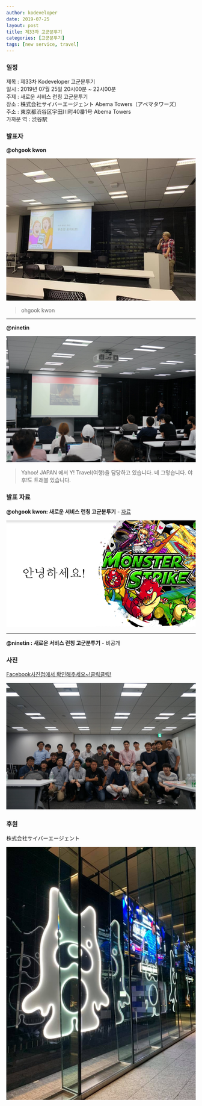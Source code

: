 ```yaml
---
author: kodeveloper
date: 2019-07-25
layout: post
title: 제33차 고군분투기
categories: [고군분투기]
tags: [new service, travel]
---
```


### 일정

제목 : 제33차 Kodeveloper 고군분투기  
일시 : 2019년 07월 25일 20시00분 ~ 22시00분  
주제 : 새로운 서비스 런칭 고군분투기  
장소 : 株式会社サイバーエージェント Abema Towers（アベマタワーズ）  
주소 : 東京都渋谷区宇田川町40番1号 Abema Towers  
가까운 역 :  渋谷駅  

### 발표자

**@ohgook kwon**

![](/img/struggle/33/ohgookkwon.jpg)

> ohgook kwon

---

**@ninetin**

![](/img/struggle/33/ninetin.jpg)

>Yahoo! JAPAN 에서 Y! Travel(여행)을 담당하고 있습니다. 네 그렇습니다. 야후!도 트래블 있습니다.

### 발표 자료

**@ohgook kwon: 새로운 서비스 런칭 고군분투기** - [자료](https://drive.google.com/file/d/1Uhwye8oE40Fh54o2GdvC9yNTX-p3jjoC/view?usp=sharing)

![](/img/struggle/33/presentation-ohgookkwon.png)

---

**@ninetin : 새로운 서비스 런칭 고군분투기** - 비공개

### 사진

[Facebook사진첩에서 확인해주세요~!클릭클릭!](https://www.facebook.com/media/set/?set=oa.2384891211755610&type=3)

![](/img/struggle/33/members.jpg)

### 후원

株式会社サイバーエージェント

![](/img/struggle/33/company.jpg)
